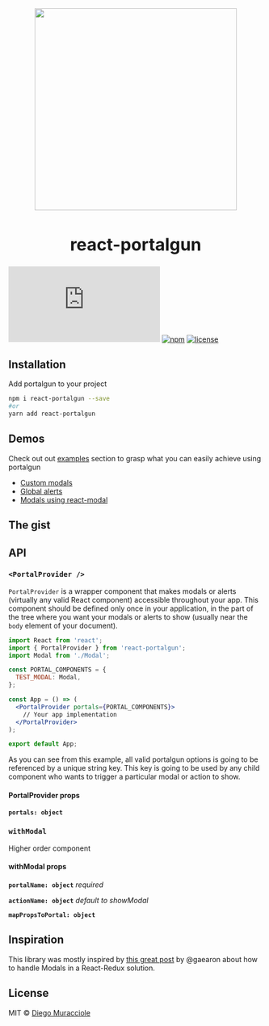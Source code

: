 <div align="center"><img src="https://user-images.githubusercontent.com/5600341/36648717-c4e8c8ce-1a75-11e8-8348-742e0c7b1a21.png" height="400px"></div>
<big><h1 align="center">react-portalgun</h1></big>

[![gzip size](http://img.badgesize.io/https://unpkg.com/react-portalgun/dist/portalgun.umd.min.js?compression=gzip)](https://unpkg.com/react-portalgun/dist/portalgun.umd.min.js)
[![npm](https://img.shields.io/npm/v/react-portalgun.svg)](https://npm.im/react-portalgun)
[![license](https://img.shields.io/npm/l/react-portalgun.svg)](./LICENSE)

## Installation
Add portalgun to your project
```sh
npm i react-portalgun --save
#or
yarn add react-portalgun
```

## Demos
Check out out [examples](https://github.com/diegomura/portalgun/tree/master/examples) section to grasp what you can easily achieve using portalgun

- [Custom modals](https://github.com/diegomura/portalgun/tree/master/examples/with-custom-modals)
- [Global alerts](https://github.com/diegomura/portalgun/tree/master/examples/with-alerts)
- [Modals using react-modal](https://github.com/diegomura/portalgun/tree/master/examples/using-react-modal)

## The gist

## API
### `<PortalProvider />`
`PortalProvider` is a wrapper component that makes modals or alerts (virtually any valid React component) accessible throughout your app.
This component should be defined only once in your application, in the part of the tree where you want your modals or alerts to show (usually near the `body` element of your document).

```jsx
import React from 'react';
import { PortalProvider } from 'react-portalgun';
import Modal from './Modal';

const PORTAL_COMPONENTS = {
  TEST_MODAL: Modal,
};

const App = () => (
  <PortalProvider portals={PORTAL_COMPONENTS}>
    // Your app implementation
  </PortalProvider>
);

export default App;
```

As you can see from this example, all valid portalgun options is going to be referenced by a unique string key. This key is going to be used by any child component who wants to trigger a particular modal or action to show.

#### PortalProvider props
**`portals: object`**

### `withModal`
Higher order component

#### withModal props
**`portalName: object`** _required_

**`actionName: object`** _default to showModal_

**`mapPropsToPortal: object`**

## Inspiration
This library was mostly inspired by [this great post](https://stackoverflow.com/questions/35623656/how-can-i-display-a-modal-dialog-in-redux-that-performs-asynchronous-actions/35641680) by @gaearon about how to handle Modals in a React-Redux solution.

## License
MIT © [Diego Muracciole](http://github.com/diegomura)
